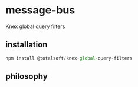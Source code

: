 # message-bus
Knex global query filters

## installation
```javascript
npm install @totalsoft/knex-global-query-filters
```

## philosophy

